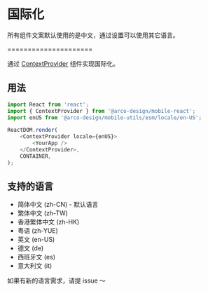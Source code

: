 # 国际化

所有组件文案默认使用的是中文，通过设置可以使用其它语言。

=====================

通过 [ContextProvider](#/components/context-provider) 组件实现国际化。

## 用法

```js
import React from 'react';
import { ContextProvider } from '@arco-design/mobile-react';
import enUS from '@arco-design/mobile-utils/esm/locale/en-US';

ReactDOM.render(
    <ContextProvider locale={enUS}>
        <YourApp />
    </ContextProvider>,
    CONTAINER,
);
```

## 支持的语言

-   简体中文 (zh-CN) - 默认语言
-   繁体中文 (zh-TW)
-   香港繁体中文 (zh-HK)
-   粤语 (zh-YUE)
-   英文 (en-US)
-   德文 (de)
-   西班牙文 (es)
-   意大利文 (it)

如果有新的语言需求，请提 issue ～
